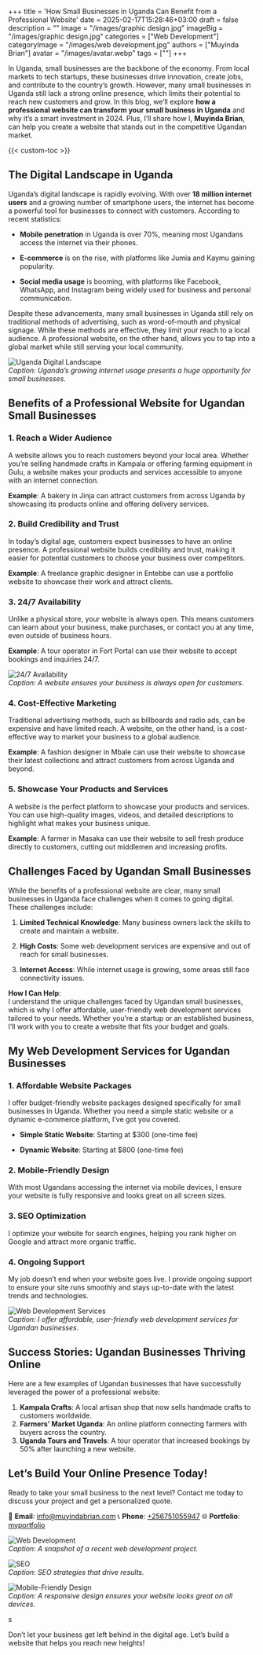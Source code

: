 +++
title = 'How Small Businesses in Uganda Can Benefit from a Professional Website'
date = 2025-02-17T15:28:46+03:00
draft = false
description = ""
image = "/images/graphic design.jpg"
imageBig = "/images/graphic design.jpg"
categories = ["Web Development"]
categoryImage = "/images/web development.jpg"
authors = ["Muyinda Brian"]
avatar = "/images/avatar.webp"
tags = [""]
+++



In Uganda, small businesses are the backbone of the economy. From local markets to tech startups, these businesses drive innovation, create jobs, and contribute to the country’s growth. However, many small businesses in Uganda still lack a strong online presence, which limits their potential to reach new customers and grow. In this blog, we’ll explore **how a professional website can transform your small business in Uganda** and why it’s a smart investment in 2024. Plus, I’ll share how I, **Muyinda Brian**, can help you create a website that stands out in the competitive Ugandan market.

{{< custom-toc >}} 

## The Digital Landscape in Uganda

Uganda’s digital landscape is rapidly evolving. With over **18 million internet users** and a growing number of smartphone users, the internet has become a powerful tool for businesses to connect with customers. According to recent statistics:

- **Mobile penetration** in Uganda is over 70%, meaning most Ugandans access the internet via their phones.  

- **E-commerce** is on the rise, with platforms like Jumia and Kaymu gaining popularity.
  
- **Social media usage** is booming, with platforms like Facebook, WhatsApp, and Instagram being widely used for business and personal communication.  

Despite these advancements, many small businesses in Uganda still rely on traditional methods of advertising, such as word-of-mouth and physical signage. While these methods are effective, they limit your reach to a local audience. A professional website, on the other hand, allows you to tap into a global market while still serving your local community.

![Uganda Digital Landscape](/images/Uganda%20Digital%20Landscape.webp)  
*Caption: Uganda’s growing internet usage presents a huge opportunity for small businesses.*



## Benefits of a Professional Website for Ugandan Small Businesses

### 1. **Reach a Wider Audience**
A website allows you to reach customers beyond your local area. Whether you’re selling handmade crafts in Kampala or offering farming equipment in Gulu, a website makes your products and services accessible to anyone with an internet connection.

**Example**: A bakery in Jinja can attract customers from across Uganda by showcasing its products online and offering delivery services.



### 2. **Build Credibility and Trust**
In today’s digital age, customers expect businesses to have an online presence. A professional website builds credibility and trust, making it easier for potential customers to choose your business over competitors.

**Example**: A freelance graphic designer in Entebbe can use a portfolio website to showcase their work and attract clients.



### 3. **24/7 Availability**
Unlike a physical store, your website is always open. This means customers can learn about your business, make purchases, or contact you at any time, even outside of business hours.

**Example**: A tour operator in Fort Portal can use their website to accept bookings and inquiries 24/7.

![24/7 Availability](/images/24%20Availability.webp)  
*Caption: A website ensures your business is always open for customers.*



### 4. **Cost-Effective Marketing**
Traditional advertising methods, such as billboards and radio ads, can be expensive and have limited reach. A website, on the other hand, is a cost-effective way to market your business to a global audience.

**Example**: A fashion designer in Mbale can use their website to showcase their latest collections and attract customers from across Uganda and beyond.



### 5. **Showcase Your Products and Services**
A website is the perfect platform to showcase your products and services. You can use high-quality images, videos, and detailed descriptions to highlight what makes your business unique.

**Example**: A farmer in Masaka can use their website to sell fresh produce directly to customers, cutting out middlemen and increasing profits.



## Challenges Faced by Ugandan Small Businesses

While the benefits of a professional website are clear, many small businesses in Uganda face challenges when it comes to going digital. These challenges include:

1. **Limited Technical Knowledge**: Many business owners lack the skills to create and maintain a website.
     
2. **High Costs**: Some web development services are expensive and out of reach for small businesses.
     
3. **Internet Access**: While internet usage is growing, some areas still face connectivity issues.  

**How I Can Help**:  
I understand the unique challenges faced by Ugandan small businesses, which is why I offer affordable, user-friendly web development services tailored to your needs. Whether you’re a startup or an established business, I’ll work with you to create a website that fits your budget and goals.



## My Web Development Services for Ugandan Businesses

### 1. **Affordable Website Packages**
I offer budget-friendly website packages designed specifically for small businesses in Uganda. Whether you need a simple static website or a dynamic e-commerce platform, I’ve got you covered.

- **Simple Static Website**: Starting at $300 (one-time fee)
    
- **Dynamic Website**: Starting at $800 (one-time fee)  

### 2. **Mobile-Friendly Design**
With most Ugandans accessing the internet via mobile devices, I ensure your website is fully responsive and looks great on all screen sizes.

### 3. **SEO Optimization**
I optimize your website for search engines, helping you rank higher on Google and attract more organic traffic.

### 4. **Ongoing Support**
My job doesn’t end when your website goes live. I provide ongoing support to ensure your site runs smoothly and stays up-to-date with the latest trends and technologies.

![Web Development Services](/images/Web%20Development%20Services.webp)  
*Caption: I offer affordable, user-friendly web development services for Ugandan businesses.*



## Success Stories: Ugandan Businesses Thriving Online

Here are a few examples of Ugandan businesses that have successfully leveraged the power of a professional website:

1. **Kampala Crafts**: A local artisan shop that now sells handmade crafts to customers worldwide.  
2. **Farmers’ Market Uganda**: An online platform connecting farmers with buyers across the country.  
3. **Uganda Tours and Travels**: A tour operator that increased bookings by 50% after launching a new website.  



## Let’s Build Your Online Presence Today!

Ready to take your small business to the next level? Contact me today to discuss your project and get a personalized quote.  

📧 **Email**: [info@muyindabrian.com](mailto:info@muyindabrian.com) 
📞 **Phone**: [+256751055947](tel:+256751055947) 
🌐 **Portfolio**: [myportfolio](https://myportfolio.muyindabrian.com)  



![Web Development](/images/Web%20Development%20Services.webp)  
*Caption: A snapshot of a recent web development project.*

![SEO](/images/SEO.webp)  
*Caption: SEO strategies that drive results.*

![Mobile-Friendly Design](/images/mobile%20app.webp)  
*Caption: A responsive design ensures your website looks great on all devices.*

s

Don’t let your business get left behind in the digital age. Let’s build a website that helps you reach new heights!  